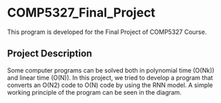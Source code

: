 # COMP5327_Final_Project
This program is developed for the Final Project of COMP5327 Course.

## Project Description
Some computer programs can be solved both in polynomial time (O(Nk)) and linear time (O(N)). In this project, we tried to develop a 
program that converts an O(N2) code to O(N) code by using the RNN model. A simple working principle of the program can be seen in the diagram.
